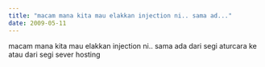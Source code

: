 ```yaml
---
title: "macam mana kita mau elakkan injection ni.. sama ad..."
date: 2009-05-11
---
```

macam mana kita mau elakkan injection ni.. sama ada dari segi aturcara ke atau dari segi sever hosting

